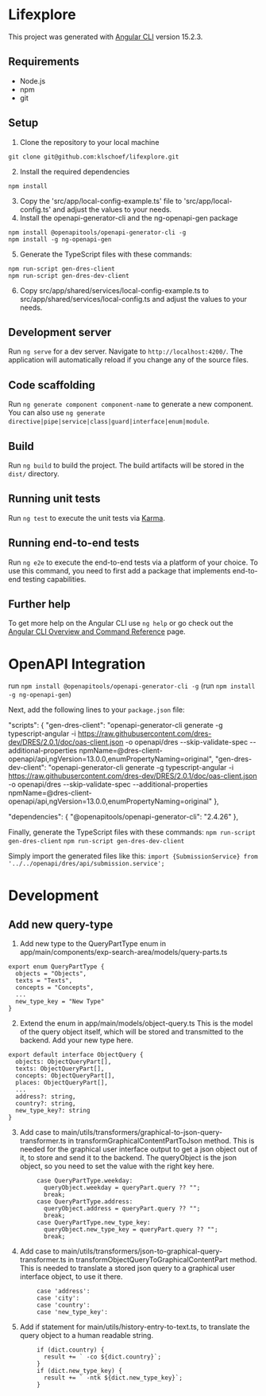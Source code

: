 # Lifexplore

This project was generated with [Angular CLI](https://github.com/angular/angular-cli) version 15.2.3.

## Requirements
- Node.js
- npm
- git

## Setup
1. Clone the repository to your local machine
```
git clone git@github.com:klschoef/lifexplore.git
```
2. Install the required dependencies
```
npm install
```
3. Copy the 'src/app/local-config-example.ts' file to 'src/app/local-config.ts' and adjust the values to your needs.
4. Install the openapi-generator-cli and the ng-openapi-gen package
```
npm install @openapitools/openapi-generator-cli -g
npm install -g ng-openapi-gen
```
5. Generate the TypeScript files with these commands:
```
npm run-script gen-dres-client
npm run-script gen-dres-dev-client
```

6. Copy src/app/shared/services/local-config-example.ts to src/app/shared/services/local-config.ts and adjust the values to your needs.

## Development server

Run `ng serve` for a dev server. Navigate to `http://localhost:4200/`. The application will automatically reload if you change any of the source files.

## Code scaffolding

Run `ng generate component component-name` to generate a new component. You can also use `ng generate directive|pipe|service|class|guard|interface|enum|module`.

## Build

Run `ng build` to build the project. The build artifacts will be stored in the `dist/` directory.

## Running unit tests

Run `ng test` to execute the unit tests via [Karma](https://karma-runner.github.io).

## Running end-to-end tests

Run `ng e2e` to execute the end-to-end tests via a platform of your choice. To use this command, you need to first add a package that implements end-to-end testing capabilities.

## Further help

To get more help on the Angular CLI use `ng help` or go check out the [Angular CLI Overview and Command Reference](https://angular.io/cli) page.

# OpenAPI Integration

run `npm install @openapitools/openapi-generator-cli -g`
(run `npm install -g ng-openapi-gen`)

Next, add the following lines to your `package.json` file:

"scripts": {
"gen-dres-client": "openapi-generator-cli generate -g typescript-angular -i https://raw.githubusercontent.com/dres-dev/DRES/2.0.1/doc/oas-client.json -o openapi/dres --skip-validate-spec --additional-properties npmName=@dres-client-openapi/api,ngVersion=13.0.0,enumPropertyNaming=original",
"gen-dres-dev-client": "openapi-generator-cli generate -g typescript-angular -i https://raw.githubusercontent.com/dres-dev/DRES/2.0.1/doc/oas-client.json -o openapi/dres --skip-validate-spec --additional-properties npmName=@dres-client-openapi/api,ngVersion=13.0.0,enumPropertyNaming=original"
},

"dependencies": {
"@openapitools/openapi-generator-cli": "2.4.26"
},

Finally, generate the TypeScript files with these commands:
`npm run-script gen-dres-client`
`npm run-script gen-dres-dev-client`

Simply import the generated files like this:
`import {SubmissionService} from '../../openapi/dres/api/submission.service';`

# Development

## Add new query-type

1. Add new type to the QueryPartType enum in app/main/components/exp-search-area/models/query-parts.ts

````
export enum QueryPartType {
  objects = "Objects",
  texts = "Texts",
  concepts = "Concepts",
  ...
  new_type_key = "New Type"
}
````
2. Extend the enum in app/main/models/object-query.ts
This is the model of the query object itself, which will be stored and transmitted to the backend.
Add your new type here.

````
export default interface ObjectQuery {
  objects: ObjectQueryPart[],
  texts: ObjectQueryPart[],
  concepts: ObjectQueryPart[],
  places: ObjectQueryPart[],
  ...
  address?: string,
  country?: string,
  new_type_key?: string
}
````

3. Add case to main/utils/transformers/graphical-to-json-query-transformer.ts in transformGraphicalContentPartToJson method.
This is needed for the graphical user interface output to get a json object out of it, to store and send it to the backend.
The queryObject is the json object, so you need to set the value with the right key here.
```
        case QueryPartType.weekday:
          queryObject.weekday = queryPart.query ?? "";
          break;
        case QueryPartType.address:
          queryObject.address = queryPart.query ?? "";
          break;
        case QueryPartType.new_type_key:
          queryObject.new_type_key = queryPart.query ?? "";
          break;
```

4. Add case to main/utils/transformers/json-to-graphical-query-transformer.ts in transformObjectQueryToGraphicalContentPart method.
This is needed to translate a stored json query to a graphical user interface object, to use it there.
```
        case 'address':
        case 'city':
        case 'country':
        case 'new_type_key':
```

5. Add if statement for main/utils/history-entry-to-text.ts, to translate the query object to a human readable string.
```
        if (dict.country) {
          result += ` -co ${dict.country}`;
        }
        if (dict.new_type_key) {
          result += ` -ntk ${dict.new_type_key}`;
        }
```
